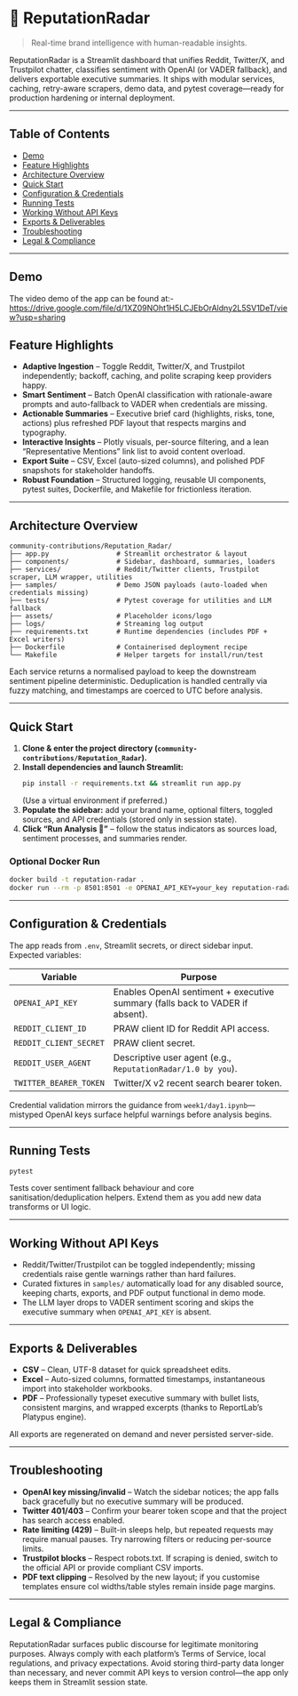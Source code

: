 # 📡 ReputationRadar
> Real-time brand intelligence with human-readable insights.

ReputationRadar is a Streamlit dashboard that unifies Reddit, Twitter/X, and Trustpilot chatter, classifies sentiment with OpenAI (or VADER fallback), and delivers exportable executive summaries. It ships with modular services, caching, retry-aware scrapers, demo data, and pytest coverage—ready for production hardening or internal deployment.

---

## Table of Contents
- [Demo](#demo)
- [Feature Highlights](#feature-highlights)
- [Architecture Overview](#architecture-overview)
- [Quick Start](#quick-start)
- [Configuration & Credentials](#configuration--credentials)
- [Running Tests](#running-tests)
- [Working Without API Keys](#working-without-api-keys)
- [Exports & Deliverables](#exports--deliverables)
- [Troubleshooting](#troubleshooting)
- [Legal & Compliance](#legal--compliance)

---


## Demo

The video demo of the app can be found at:-
https://drive.google.com/file/d/1XZ09NOht1H5LCJEbOrAldny2L5SV1DeT/view?usp=sharing


## Feature Highlights
- **Adaptive Ingestion** – Toggle Reddit, Twitter/X, and Trustpilot independently; backoff, caching, and polite scraping keep providers happy.
- **Smart Sentiment** – Batch OpenAI classification with rationale-aware prompts and auto-fallback to VADER when credentials are missing.
- **Actionable Summaries** – Executive brief card (highlights, risks, tone, actions) plus refreshed PDF layout that respects margins and typography.
- **Interactive Insights** – Plotly visuals, per-source filtering, and a lean “Representative Mentions” link list to avoid content overload.
- **Export Suite** – CSV, Excel (auto-sized columns), and polished PDF snapshots for stakeholder handoffs.
- **Robust Foundation** – Structured logging, reusable UI components, pytest suites, Dockerfile, and Makefile for frictionless iteration.

---

## Architecture Overview
```
community-contributions/Reputation_Radar/
├── app.py                 # Streamlit orchestrator & layout
├── components/            # Sidebar, dashboard, summaries, loaders
├── services/              # Reddit/Twitter clients, Trustpilot scraper, LLM wrapper, utilities
├── samples/               # Demo JSON payloads (auto-loaded when credentials missing)
├── tests/                 # Pytest coverage for utilities and LLM fallback
├── assets/                # Placeholder icons/logo
├── logs/                  # Streaming log output
├── requirements.txt       # Runtime dependencies (includes PDF + Excel writers)
├── Dockerfile             # Containerised deployment recipe
└── Makefile               # Helper targets for install/run/test
```
Each service returns a normalised payload to keep the downstream sentiment pipeline deterministic. Deduplication is handled centrally via fuzzy matching, and timestamps are coerced to UTC before analysis.

---

## Quick Start
1. **Clone & enter the project directory (`community-contributions/Reputation_Radar`).**
2. **Install dependencies and launch Streamlit:**
   ```bash
   pip install -r requirements.txt && streamlit run app.py
   ```
   (Use a virtual environment if preferred.)
3. **Populate the sidebar:** add your brand name, optional filters, toggled sources, and API credentials (stored only in session state).
4. **Click “Run Analysis 🚀”** – follow the status indicators as sources load, sentiment processes, and summaries render.

### Optional Docker Run
```bash
docker build -t reputation-radar .
docker run --rm -p 8501:8501 -e OPENAI_API_KEY=your_key reputation-radar
```

---

## Configuration & Credentials
The app reads from `.env`, Streamlit secrets, or direct sidebar input. Expected variables:

| Variable | Purpose |
| --- | --- |
| `OPENAI_API_KEY` | Enables OpenAI sentiment + executive summary (falls back to VADER if absent). |
| `REDDIT_CLIENT_ID` | PRAW client ID for Reddit API access. |
| `REDDIT_CLIENT_SECRET` | PRAW client secret. |
| `REDDIT_USER_AGENT` | Descriptive user agent (e.g., `ReputationRadar/1.0 by you`). |
| `TWITTER_BEARER_TOKEN` | Twitter/X v2 recent search bearer token. |

Credential validation mirrors the guidance from `week1/day1.ipynb`—mistyped OpenAI keys surface helpful warnings before analysis begins.

---

## Running Tests
```bash
pytest
```
Tests cover sentiment fallback behaviour and core sanitisation/deduplication helpers. Extend them as you add new data transforms or UI logic.

---

## Working Without API Keys
- Reddit/Twitter/Trustpilot can be toggled independently; missing credentials raise gentle warnings rather than hard failures.
- Curated fixtures in `samples/` automatically load for any disabled source, keeping charts, exports, and PDF output functional in demo mode.
- The LLM layer drops to VADER sentiment scoring and skips the executive summary when `OPENAI_API_KEY` is absent.

---

## Exports & Deliverables
- **CSV** – Clean, UTF-8 dataset for quick spreadsheet edits.
- **Excel** – Auto-sized columns, formatted timestamps, instantaneous import into stakeholder workbooks.
- **PDF** – Professionally typeset executive summary with bullet lists, consistent margins, and wrapped excerpts (thanks to ReportLab’s Platypus engine).

All exports are regenerated on demand and never persisted server-side.

---

## Troubleshooting
- **OpenAI key missing/invalid** – Watch the sidebar notices; the app falls back gracefully but no executive summary will be produced.
- **Twitter 401/403** – Confirm your bearer token scope and that the project has search access enabled.
- **Rate limiting (429)** – Built-in sleeps help, but repeated requests may require manual pauses. Try narrowing filters or reducing per-source limits.
- **Trustpilot blocks** – Respect robots.txt. If scraping is denied, switch to the official API or provide compliant CSV imports.
- **PDF text clipping** – Resolved by the new layout; if you customise templates ensure col widths/table styles remain inside page margins.

---

## Legal & Compliance
ReputationRadar surfaces public discourse for legitimate monitoring purposes. Always comply with each platform’s Terms of Service, local regulations, and privacy expectations. Avoid storing third-party data longer than necessary, and never commit API keys to version control—the app only keeps them in Streamlit session state.

